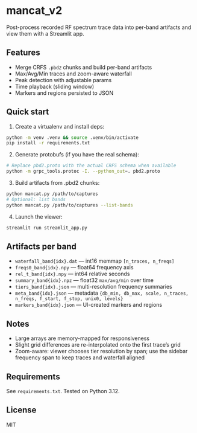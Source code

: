 # mancat_v2

Post-process recorded RF spectrum trace data into per-band artifacts and view them with a Streamlit app.

## Features
- Merge CRFS `.pbd2` chunks and build per-band artifacts
- Max/Avg/Min traces and zoom-aware waterfall
- Peak detection with adjustable params
- Time playback (sliding window)
- Markers and regions persisted to JSON

## Quick start
1. Create a virtualenv and install deps:
```bash
python -m venv .venv && source .venv/bin/activate
pip install -r requirements.txt
```

2. Generate protobufs (if you have the real schema):
```bash
# Replace pbd2.proto with the actual CRFS schema when available
python -m grpc_tools.protoc -I. --python_out=. pbd2.proto
```

3. Build artifacts from .pbd2 chunks:
```bash
python mancat.py /path/to/captures
# Optional: list bands
python mancat.py /path/to/captures --list-bands
```

4. Launch the viewer:
```bash
streamlit run streamlit_app.py
```

## Artifacts per band
- `waterfall_band{idx}.dat` — int16 memmap `[n_traces, n_freqs]`
- `freqs0_band{idx}.npy` — float64 frequency axis
- `rel_t_band{idx}.npy` — int64 relative seconds
- `summary_band{idx}.npz` — float32 `max/avg/min` over time
- `tiers_band{idx}.json` — multi-resolution frequency summaries
- `meta_band{idx}.json` — metadata `{db_min, db_max, scale, n_traces, n_freqs, f_start, f_stop, unix0, levels}`
- `markers_band{idx}.json` — UI-created markers and regions

## Notes
- Large arrays are memory-mapped for responsiveness
- Slight grid differences are re-interpolated onto the first trace’s grid
- Zoom-aware: viewer chooses tier resolution by span; use the sidebar frequency span to keep traces and waterfall aligned

## Requirements
See `requirements.txt`. Tested on Python 3.12.

## License
MIT
